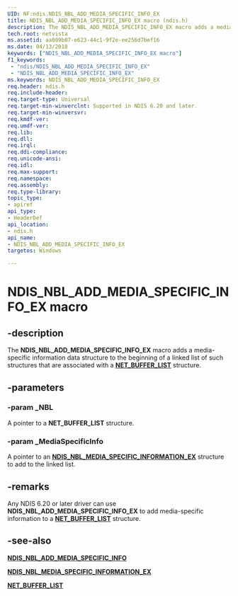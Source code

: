 ```yaml
---
UID: NF:ndis.NDIS_NBL_ADD_MEDIA_SPECIFIC_INFO_EX
title: NDIS_NBL_ADD_MEDIA_SPECIFIC_INFO_EX macro (ndis.h)
description: The NDIS_NBL_ADD_MEDIA_SPECIFIC_INFO_EX macro adds a media-specific information data structure to the beginning of a linked list of such structures that are associated with a NET_BUFFER_LIST structure.
tech.root: netvista
ms.assetid: aa089b07-e623-44c1-9f2e-ee256d7bef16
ms.date: 04/13/2018
keywords: ["NDIS_NBL_ADD_MEDIA_SPECIFIC_INFO_EX macro"]
f1_keywords:
 - "ndis/NDIS_NBL_ADD_MEDIA_SPECIFIC_INFO_EX"
 - "NDIS_NBL_ADD_MEDIA_SPECIFIC_INFO_EX"
ms.keywords: NDIS_NBL_ADD_MEDIA_SPECIFIC_INFO_EX
req.header: ndis.h
req.include-header:
req.target-type: Universal
req.target-min-winverclnt: Supported in NDIS 6.20 and later.
req.target-min-winversvr:
req.kmdf-ver:
req.umdf-ver:
req.lib:
req.dll:
req.irql: 
req.ddi-compliance:
req.unicode-ansi:
req.idl:
req.max-support:
req.namespace:
req.assembly:
req.type-library: 
topic_type: 
- apiref
api_type: 
- HeaderDef
api_location: 
- ndis.h
api_name: 
- NDIS_NBL_ADD_MEDIA_SPECIFIC_INFO_EX
targetos: Windows

---
```


# NDIS_NBL_ADD_MEDIA_SPECIFIC_INFO_EX macro


## -description

The **NDIS_NBL_ADD_MEDIA_SPECIFIC_INFO_EX** macro adds a media-specific information data structure to the beginning of a linked list of such structures that are associated with a [**NET_BUFFER_LIST**](ns-ndis-_net_buffer_list.md) structure.

## -parameters

### -param _NBL

A pointer to a **NET_BUFFER_LIST** structure.

### -param _MediaSpecificInfo

A pointer to an [**NDIS_NBL_MEDIA_SPECIFIC_INFORMATION_EX**](ns-ndis-_ndis_nbl_media_specific_information_ex.md) structure to add to the linked list.

## -remarks

Any NDIS 6.20 or later driver can use **NDIS_NBL_ADD_MEDIA_SPECIFIC_INFO_EX** to add media-specific information to a [**NET_BUFFER_LIST**](ns-ndis-_net_buffer_list.md) structure.

## -see-also

[**NDIS_NBL_ADD_MEDIA_SPECIFIC_INFO**](nf-ndis-ndis_nbl_add_media_specific_info.md)

[**NDIS_NBL_MEDIA_SPECIFIC_INFORMATION_EX**](ns-ndis-_ndis_nbl_media_specific_information_ex.md)

[**NET_BUFFER_LIST**](ns-ndis-_net_buffer_list.md)
